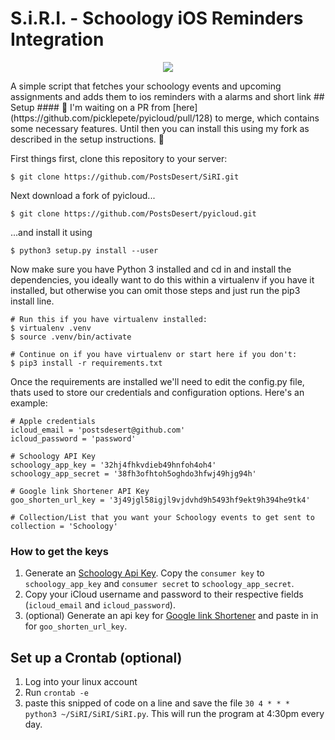 # S.i.R.I. - Schoology iOS Reminders Integration
<p align="center"><img src="http://i.imgur.com/csdR86p.png?1" /></p>
A simple script that fetches your schoology events and upcoming assignments and adds them to ios reminders with a alarms and short link
## Setup
#### 🚨 I'm waiting on a PR from [here](https://github.com/picklepete/pyicloud/pull/128) to merge, which contains some necessary features. Until then you can install this using my fork as described in the setup instructions. 🚨

First things first, clone this repository to your server:

`$ git clone https://github.com/PostsDesert/SiRI.git`

Next download a fork of pyicloud...

`$ git clone https://github.com/PostsDesert/pyicloud.git`

...and install it using

`$ python3 setup.py install --user`

Now make sure you have Python 3 installed and cd in and install the dependencies, you ideally want to do this within a virtualenv if you have it installed, but otherwise you can omit those steps and just run the pip3 install line.

```
# Run this if you have virtualenv installed:
$ virtualenv .venv
$ source .venv/bin/activate
```

```
# Continue on if you have virtualenv or start here if you don't:
$ pip3 install -r requirements.txt
```
Once the requirements are installed we'll need to edit the config.py file, thats used to store our credentials and configuration options. Here's an example:

```
# Apple credentials
icloud_email = 'postsdesert@github.com'
icloud_password = 'password'

# Schoology API Key
schoology_app_key = '32hj4fhkvdieb49hnfoh4oh4'
schoology_app_secret = '38fh3ofhtoh5oghdo3hfwj49hjg94h'

# Google link Shortener API Key
goo_shorten_url_key = '3j49jgl58igjl9vjdvhd9h5493hf9ekt9h394he9tk4'

# Collection/List that you want your Schoology events to get sent to
collection = 'Schoology'
```
### How to get the keys
1. Generate an [Schoology Api Key](https://app.schoology.com/api). Copy the `consumer key` to `schoology_app_key` and `consumer secret` to `schoology_app_secret`.
2. Copy your iCloud username and password to their respective fields (`icloud_email` and `icloud_password`).
4. (optional) Generate an api key for [Google link Shortener](https://developers.google.com/url-shortener/v1/getting_started) and paste in in for `goo_shorten_url_key`.

## Set up a Crontab (optional)
1. Log into your linux account
2. Run `crontab -e`
3. paste this snipped of code on a line and save the file `30 4 * * * python3 ~/SiRI/SiRI/SiRI.py`. This will run the program at 4:30pm every day.
